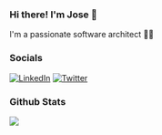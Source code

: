 ### Hi there! I'm Jose 👋
I'm a passionate software architect 👨‍💻

### Socials
[![LinkedIn](https://img.shields.io/badge/LinkedIn-%230077B5.svg?logo=linkedin&logoColor=white)](https://linkedin.com/in/josecsotomorales) [![Twitter](https://img.shields.io/badge/Twitter-%231DA1F2.svg?logo=Twitter&logoColor=white)](https://twitter.com/josecsmorales) 

### Github Stats
![](https://github-readme-stats.vercel.app/api?username=josecsotomorales&theme=swift&hide_border=false&include_all_commits=true&count_private=true)
